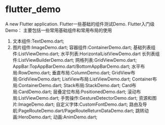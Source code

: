 # flutter_demo
A new Flutter application.
Flutter一些基础的组件测试Demo. 
Flutter入门级Demo： 
主要包括一些常用基础组件和常用布局的使用

  1. 文本组件:TextDemo.dart;
  2. 图片组件:ImageDemo.dart;
  容器组件:ContainerDemo.dart;
  基础列表组件:ListViewDemo.dart;
  水平列表:HorizontalListViewDemo.dart
  长列表组件:ListViewBuilderDemo.dart;
  网格列表:GridViewDemo.dart;
  AppBar:TopAppBarDemo.dart/BottomAppBarDemo.dart;
  水平布局:RowDemo.dart;
  垂直布局:ColumnDemo.dart;
  GridView布局:GridViewDemo.dart;
  ListView布局:ListViewDemo.dart;
  Container布局:ContainerDemo.dart;
  Stack布局:StackDemo.dart;
  Card布局:CardDemo.dart;
  层叠定位布局:PositionedDemo.dart;
  滚动布局:ListViewDemo.dart;
  手势操作:GestureDetectorDemo.dart;
  资源和图片:ImageDemo.dart;
  自定义字体:CustomFontDemo.dart;
  路由及导航:PageRouteDemo.dart/PageRouteReturnDataDemo.dart;
  跳转动画:HeroDemo.dart;
  动画:AnimDemo.dart;
